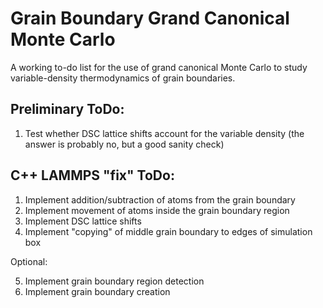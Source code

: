 # Grain Boundary Grand Canonical Monte Carlo

A working to-do list for the use of grand canonical Monte Carlo to study variable-density thermodynamics of grain boundaries. 

## Preliminary ToDo:
1. Test whether DSC lattice shifts account for the variable density (the answer is probably no, but a good sanity check)

## C++ LAMMPS "fix" ToDo:
1. Implement addition/subtraction of atoms from the grain boundary
2. Implement movement of atoms inside the grain boundary region
3. Implement DSC lattice shifts
4. Implement "copying" of middle grain boundary to edges of simulation box

Optional:

5. Implement grain boundary region detection
6. Implement grain boundary creation 
